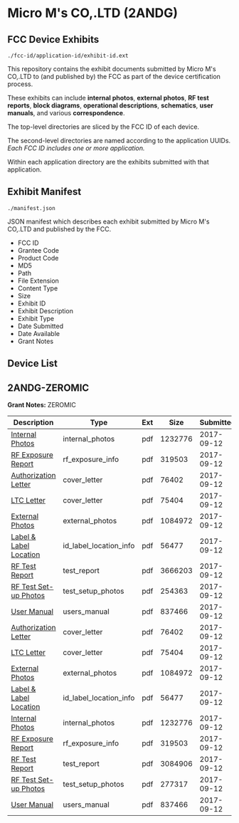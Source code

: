 # Micro M's CO,.LTD (2ANDG)
## FCC Device Exhibits

```
./fcc-id/application-id/exhibit-id.ext
```

This repository contains the exhibit documents submitted by Micro M's CO,.LTD to (and published by) the FCC as part of the device certification process.

These exhibits can include **internal photos**, **external photos**, **RF test reports**, **block diagrams**, **operational descriptions**, **schematics**, **user manuals**, and various **correspondence**.

The top-level directories are sliced by the FCC ID of each device.

The second-level directories are named according to the application UUIDs. *Each FCC ID includes one or more application.*

Within each application directory are the exhibits submitted with that application. 

## Exhibit Manifest

```
./manifest.json
```

JSON manifest which describes each exhibit submitted by Micro M's CO,.LTD and published by the FCC.

- FCC ID
- Grantee Code
- Product Code
- MD5
- Path
- File Extension
- Content Type
- Size
- Exhibit ID
- Exhibit Description
- Exhibit Type
- Date Submitted
- Date Available
- Grant Notes

## Device List
## 2ANDG-ZEROMIC
**Grant Notes:** ZEROMIC

| Description | Type | Ext | Size | Submitted | Available |
| ----------- | ---- | --- | ---- | --------- | --------- |
| [Internal Photos](2ANDG-ZEROMIC/ecd8b13d3855fa67257c08663d02a30a/3556580.pdf) | internal_photos | pdf | 1232776 | 2017-09-12 | 2017-09-12 |
| [RF Exposure Report](2ANDG-ZEROMIC/ecd8b13d3855fa67257c08663d02a30a/3556582.pdf) | rf_exposure_info | pdf | 319503 | 2017-09-12 | 2017-09-12 |
| [Authorization Letter](2ANDG-ZEROMIC/ecd8b13d3855fa67257c08663d02a30a/3556576.pdf) | cover_letter | pdf | 76402 | 2017-09-12 | 2017-09-12 |
| [LTC Letter](2ANDG-ZEROMIC/ecd8b13d3855fa67257c08663d02a30a/3556577.pdf) | cover_letter | pdf | 75404 | 2017-09-12 | 2017-09-12 |
| [External Photos](2ANDG-ZEROMIC/ecd8b13d3855fa67257c08663d02a30a/3556578.pdf) | external_photos | pdf | 1084972 | 2017-09-12 | 2017-09-12 |
| [Label & Label Location](2ANDG-ZEROMIC/ecd8b13d3855fa67257c08663d02a30a/3556579.pdf) | id_label_location_info | pdf | 56477 | 2017-09-12 | 2017-09-12 |
| [RF Test Report](2ANDG-ZEROMIC/ecd8b13d3855fa67257c08663d02a30a/3556584.pdf) | test_report | pdf | 3666203 | 2017-09-12 | 2017-09-12 |
| [RF Test Set-up Photos](2ANDG-ZEROMIC/ecd8b13d3855fa67257c08663d02a30a/3556585.pdf) | test_setup_photos | pdf | 254363 | 2017-09-12 | 2017-09-12 |
| [User Manual](2ANDG-ZEROMIC/ecd8b13d3855fa67257c08663d02a30a/3556586.pdf) | users_manual | pdf | 837466 | 2017-09-12 | 2017-09-12 |
| [Authorization Letter](2ANDG-ZEROMIC/9130f5935fb1554198ee793ef4651ec9/3556576.pdf) | cover_letter | pdf | 76402 | 2017-09-12 | 2017-09-12 |
| [LTC Letter](2ANDG-ZEROMIC/9130f5935fb1554198ee793ef4651ec9/3556577.pdf) | cover_letter | pdf | 75404 | 2017-09-12 | 2017-09-12 |
| [External Photos](2ANDG-ZEROMIC/9130f5935fb1554198ee793ef4651ec9/3556578.pdf) | external_photos | pdf | 1084972 | 2017-09-12 | 2017-09-12 |
| [Label & Label Location](2ANDG-ZEROMIC/9130f5935fb1554198ee793ef4651ec9/3556579.pdf) | id_label_location_info | pdf | 56477 | 2017-09-12 | 2017-09-12 |
| [Internal Photos](2ANDG-ZEROMIC/9130f5935fb1554198ee793ef4651ec9/3556580.pdf) | internal_photos | pdf | 1232776 | 2017-09-12 | 2017-09-12 |
| [RF Exposure Report](2ANDG-ZEROMIC/9130f5935fb1554198ee793ef4651ec9/3556582.pdf) | rf_exposure_info | pdf | 319503 | 2017-09-12 | 2017-09-12 |
| [RF Test Report](2ANDG-ZEROMIC/9130f5935fb1554198ee793ef4651ec9/3556596.pdf) | test_report | pdf | 3084906 | 2017-09-12 | 2017-09-12 |
| [RF Test Set-up Photos](2ANDG-ZEROMIC/9130f5935fb1554198ee793ef4651ec9/3556597.pdf) | test_setup_photos | pdf | 277317 | 2017-09-12 | 2017-09-12 |
| [User Manual](2ANDG-ZEROMIC/9130f5935fb1554198ee793ef4651ec9/3556586.pdf) | users_manual | pdf | 837466 | 2017-09-12 | 2017-09-12 |

